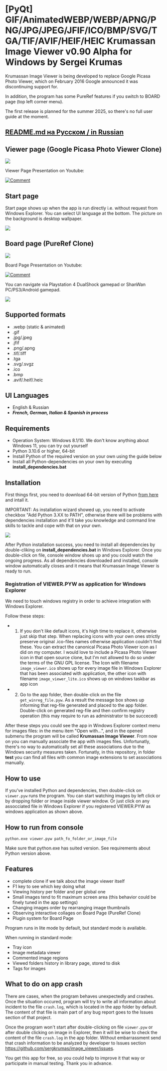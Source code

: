 # [PyQt] GIF/AnimatedWEBP/WEBP/APNG/PNG/JPG/JPEG/JFIF/ICO/BMP/SVG/TGA/TIF/AVIF/HEIF/HEIC Krumassan Image Viewer v0.90 Alpha for Windows by Sergei Krumas

Krumassan Image Viewer is being developed to replace Google Picasa Photo Viewer, which on February 2016 Google announced it was discontinuing support for.

In addition, the program has some PureRef features if you switch to BOARD page (top left corner menu).

The first release is planned for the summer 2025, so there's no full user guide at the moment.

## [README.md на Русском / in Russian](README_ru.md)

## Viewer page (Google Picasa Photo Viewer Clone)

![](docs/screenshot.png)


Viewer Page Presentation on Youtube:

[![Comment](https://img.youtube.com/vi/hlu9MMdf4-A/0.jpg)](https://www.youtube.com/watch?v=hlu9MMdf4-A "Viewer Page Presentation — Watch on Youtube")

## Start page

Start page shows up when the app is run directly i.e. without request from Windows Explorer. You can select UI language at the bottom. The picture on the background is desktop wallpaper.

![](docs/startpage.png)


## Board page (PureRef Clone)

![](docs/boards.png)


Board Page Presentation on Youtube:

[![Comment](https://img.youtube.com/vi/cWVgUz3I5Po/0.jpg)](https://www.youtube.com/watch?v=cWVgUz3I5Po "Board Page Presentation — Watch on Youtube")


You can navigate via Playstation 4 DualShock gamepad or ShanWan PC/PS3/Android gamepad.

![](docs/supported_gamepads_march_2025.png)

## Supported formats
- .webp (static & animated)
- .gif
- .jpg/.jpeg
- .jfif
- .png/.apng
- .tif/.tiff
- .tga
- .svg/.svgz
- .ico
- .bmp
- .avif/.heif/.heic

## UI Languages
- English & Russian
- ***French, German, Italian & Spanish in process***

## Requirements
- Operation System: Windows 8.1/10. We don't know anything about Windows 11, you can try out yourself
- Python 3.10.6 or higher, 64-bit
- Install Python of the required version on your own using the guide below
- Install all Python-dependencies on your own by executing **install_dependencies.bat**

## Installation

First things first, you need to download 64-bit version of Python [from here](https://www.python.org/downloads/) and intall it.

IMPORTANT: As installation wizard showed up, you need to activate checkbox "Add Python 3.XX to PATH", otherwise there will be problems with dependencies installation and it'll take you knowledge and command line skills to tackle and cope with that on your own.

![](docs/python_install.png)

After Python installation success, you need to install all dependencies by double-cliking on **install_dependencies.bat** in Windows Explorer. Once you double-click on file, console window shoes up and you could watch the ongoing progress. As all dependencies downloaded and installed, console window automatically closes and it means that Krumassan Image Viewer is ready to run.

### Registration of VIEWER.PYW as application for Windows Explorer

We need to touch windows registry in order to achieve integration with Windows Explorer.

Follow these steps:
- 1) If you don't like default icons, it's high time to replace it, otherwise just skip that step. When replacing icons with your own ones strictly preserve original .ico-files  names otherwise application couldn't find these. You can extract the canonical Picasa Photo Viewer icon as I did on my computer. I would love to include a Picasa Photo Viewer icon in that open source clone, but I'm not allowed to do so under the terms of the GNU GPL license. The Icon with filename `image_viewer.ico` shows up for every image file in Windows Explorer that has been associated with application, the other icon with filename `image_viewer_lite.ico` shows up on windows taskbar as app icon
- 2) Go to the app folder, then double-click on the file `get_winreg_file.pyw`. As a result the message box shows up informing that reg-file generated and placed to the app folder. Double-click on generated reg-file and then confirm registry operation (this may require to run as administrator to be succeced)

After these steps you could see the app in Windows Explorer context menu for images files: in the menu item "Open with...", and in the opened submenu the program will be called **Krumassan Image Viewer**. From now on you can manually associate the app with images files. Unfortunatly, there's no way to automatically set all these associations due to the Windows security measures taken. Fortunatly, in this repository, in folder **test** you can find all files with common image extensions to set associations manually. 

## How to use

If you've installed Python and dependencies, then double-click on `viewer.pyw` runs the program. You can start watching images by left click or by dropping folder or image inside viewer window. Or just click on any assocciated file in Windows Explorer if you registered VIEWER.PYW as windows application as shown above.

## How to run from console

`python.exe viewer.pyw path_fo_folder_or_image_file`

Make sure that python.exe has suited version. See requirements about Python version above. 

## Features 
- complete clone if we talk about the image viewer itself 
- F1 key to see which key doing what
- Viewing history per folder and per global one 
- Small images tend to fit maximum screen area (this behavior could be finely tuned in the app settings)
- Changing images order by rearranging image thumbnails
- Observing interactive collages on Board Page (PureRef Clone) 
- Plugin system for Board Page

Program runs in lite mode by default, but standard mode is available.

When running in standard mode:
  - Tray icon
  - Image metadata viewer  
  - Commented image regions
  - Viewed folders history in library page, stored to disk 
  - Tags for images

## What to do on app crash
There are cases, when the program behaves unexpectedly and crashes. Once the situation occured, program will try to write all information about incident to the file `crash.log`, which is located in the app folder by default. The content of that file is main part of any bug report goes to the Issues section of that project.

Once the program won't start after double-clicking on file `viewer.pyw` or after double clicking on image in Explorer, then it will be wise to check the content of the file `crash.log` in the app folder. Without embarrassment send that crash information to be analyzed by developer to Issues section https://github.com/sergkrumas/image_viewer/issues.

You get this app for free, so you could help to improve it that way or participate in manual testing. Thank you in advance.

